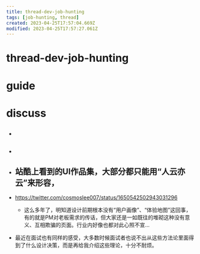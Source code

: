 ```yaml
---
title: thread-dev-job-hunting
tags: [job-hunting, thread]
created: 2023-04-25T17:57:04.669Z
modified: 2023-04-25T17:57:27.061Z
---
```


# thread-dev-job-hunting

# guide

# discuss
- ## 

- ## 

- ## 站酷上看到的UI作品集，大部分都只能用“人云亦云”来形容，
- https://twitter.com/cosmoslee007/status/1650542502943031296
  - 这么多年了，明知道设计前期根本没有“用户画像”、“体验地图”这回事，有的就是PM对老板需求的传话，但大家还是一如既往的堆砌这种没有意义、互相欺骗的页面。行业内好像也都对此心照不宣…
- 最近在面试也有同样的感受，大多数时候面试者也说不出从这些方法论里面得到了什么设计决策，而是再给我介绍这些理论，十分不耐烦。
